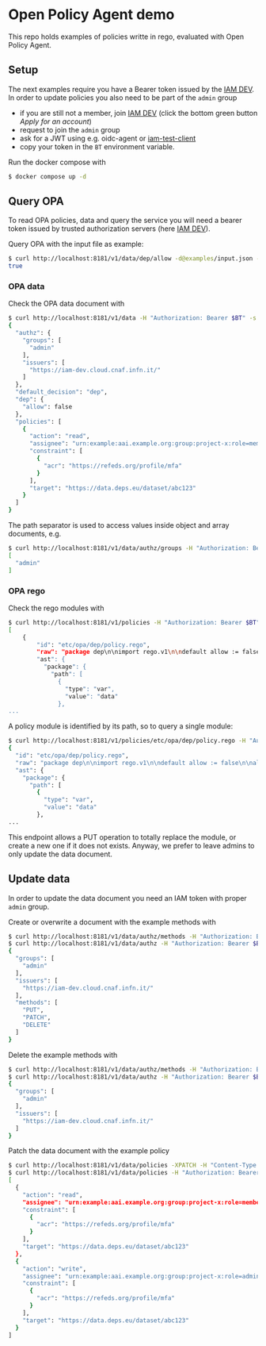 # Open Policy Agent demo

This repo holds examples of policies writte in rego, evaluated with Open Policy Agent.

## Setup

The next examples require you have a Bearer token issued by the [IAM DEV](https://iam-dev.cloud.cnaf.infn.it/). In order to update policies you also need to be part of the `admin` group

* if you are still not a member, join [IAM DEV](https://iam-dev.cloud.cnaf.infn.it/) (click the bottom green button _Apply for an account_)
* request to join the `admin` group
* ask for a JWT using e.g. oidc-agent or [iam-test-client](https://iam-dev.cloud.cnaf.infn.it/iam-test-client)
* copy your token in the `BT` environment variable.

Run the docker compose with

```bash
$ docker compose up -d
```

## Query OPA

To read OPA policies, data and query the service you will need a bearer token issued by trusted authorization servers (here [IAM DEV](https://iam-dev.cloud.cnaf.infn.it/)). 

Query OPA with the input file as example:

```bash
$ curl http://localhost:8181/v1/data/dep/allow -d@examples/input.json -H "Authorization: Bearer $BT" -s | jq .result
true
```

### OPA data

Check the OPA data document with

```bash
$ curl http://localhost:8181/v1/data -H "Authorization: Bearer $BT" -s | jq .result
{
  "authz": {
    "groups": [
      "admin"
    ],
    "issuers": [
      "https://iam-dev.cloud.cnaf.infn.it/"
    ]
  },
  "default_decision": "dep",
  "dep": {
    "allow": false
  },
  "policies": [
    {
      "action": "read",
      "assignee": "urn:example:aai.example.org:group:project-x:role=member",
      "constraint": [
        {
          "acr": "https://refeds.org/profile/mfa"
        }
      ],
      "target": "https://data.deps.eu/dataset/abc123"
    }
  ]
}
```

The path separator is used to access values inside object and array documents, e.g.

```bash
$ curl http://localhost:8181/v1/data/authz/groups -H "Authorization: Bearer $BT" -s | jq .result
[
  "admin"
]
```

### OPA rego

Check the rego modules with

```bash
$ curl http://localhost:8181/v1/policies -H "Authorization: Bearer $BT" -s | jq .result
[
    {
        "id": "etc/opa/dep/policy.rego",
        "raw": "package dep\n\nimport rego.v1\n\ndefault allow := false\n\nallow if {\n\tsome policy in data.policies\n\tinput.action == policy.action\n\tinput.resource.id == policy.target\n\tsome constraint in policy.constraint\n\tinput.token.acr == constraint.acr\n\tsome entitlement in input.token.entitlements\n\tentitlement == policy.assignee\n}\n",
        "ast": {
          "package": {
            "path": [
              {
                "type": "var",
                "value": "data"
              },
...
```

A policy module is identified by its path, so to query a single module:

```bash
$ curl http://localhost:8181/v1/policies/etc/opa/dep/policy.rego -H "Authorization: Bearer $BT" -s | jq .result
{
  "id": "etc/opa/dep/policy.rego",
  "raw": "package dep\n\nimport rego.v1\n\ndefault allow := false\n\nallow if {\n\tsome policy in data.policies\n\tinput.action == policy.action\n\tinput.resource.id == policy.target\n\tsome constraint in policy.constraint\n\tinput.token.acr == constraint.acr\n\tsome entitlement in input.token.entitlements\n\tentitlement == policy.assignee\n}\n",
  "ast": {
    "package": {
      "path": [
        {
          "type": "var",
          "value": "data"
        },
...
```

This endpoint allows a PUT operation to totally replace the module, or create a new one if it does not exists. Anyway, we prefer to leave admins to only update the data document.

## Update data

In order to update the data document you need an IAM token with proper `admin` group.

Create or overwrite a document with the example methods with

```bash
$ curl http://localhost:8181/v1/data/authz/methods -H "Authorization: Bearer $BT" -d@examples/methods.json -XPUT
$ curl http://localhost:8181/v1/data/authz -H "Authorization: Bearer $BT" -s | jq .result
{
  "groups": [
    "admin"
  ],
  "issuers": [
    "https://iam-dev.cloud.cnaf.infn.it/"
  ],
  "methods": [
    "PUT",
    "PATCH",
    "DELETE"
  ]
}
```

Delete the example methods with

```bash
$ curl http://localhost:8181/v1/data/authz/methods -H "Authorization: Bearer $BT" -XDELETE
$ curl http://localhost:8181/v1/data/authz -H "Authorization: Bearer $BT" -s | jq .result
{
  "groups": [
    "admin"
  ],
  "issuers": [
    "https://iam-dev.cloud.cnaf.infn.it/"
  ]
}
```

Patch the data document with the example policy

```bash
$ curl http://localhost:8181/v1/data/policies -XPATCH -H "Content-Type: application/json-patch+json" -H "Authorization: Bearer $BT" -d "$(jq -n --slurpfile val examples/policy.json '[{op: "add", path: "-", value: $val[0]}]')"
$ curl http://localhost:8181/v1/data/policies -H "Authorization: Bearer $BT" -s | jq .result
[
  {
    "action": "read",
    "assignee": "urn:example:aai.example.org:group:project-x:role=member",
    "constraint": [
      {
        "acr": "https://refeds.org/profile/mfa"
      }
    ],
    "target": "https://data.deps.eu/dataset/abc123"
  },
  {
    "action": "write",
    "assignee": "urn:example:aai.example.org:group:project-x:role=admin",
    "constraint": [
      {
        "acr": "https://refeds.org/profile/mfa"
      }
    ],
    "target": "https://data.deps.eu/dataset/abc123"
  }
]
```